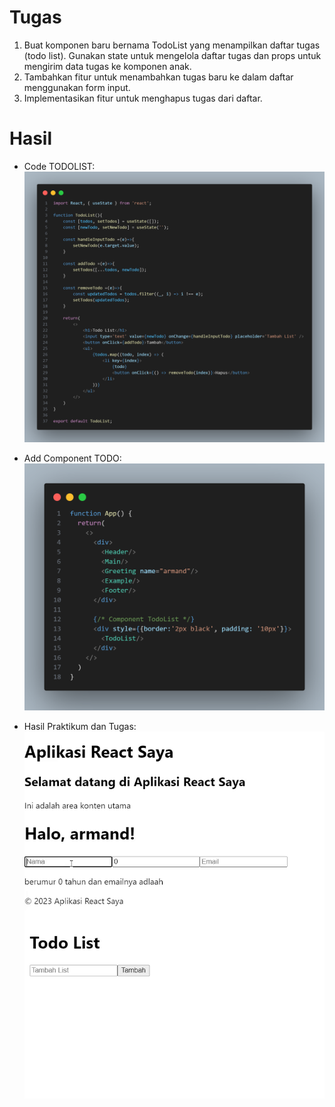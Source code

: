 # Tugas
1. Buat komponen baru bernama TodoList yang menampilkan daftar tugas (todo list). Gunakan
state untuk mengelola daftar tugas dan props untuk mengirim data tugas ke komponen anak.
2. Tambahkan fitur untuk menambahkan tugas baru ke dalam daftar menggunakan form input.
3. Implementasikan fitur untuk menghapus tugas dari daftar.

# Hasil
- Code TODOLIST:
![Screenshot hello_world](assets/todolist.png)

- Add Component TODO:
![Screenshot hello_world](assets/addComponent.png)

- Hasil Praktikum dan Tugas:
![Screenshot hello_world](assets/dokumentasi.gif)